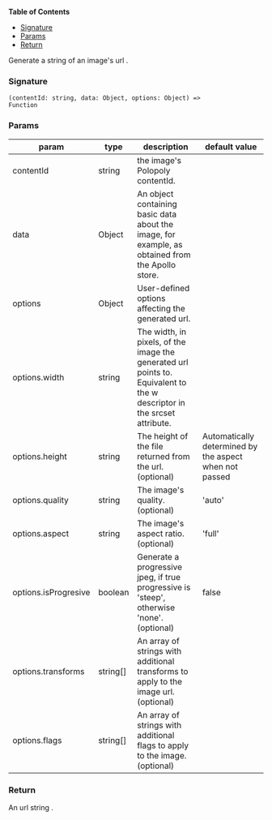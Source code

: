 <!-- START doctoc generated TOC please keep comment here to allow auto update -->
<!-- DON'T EDIT THIS SECTION, INSTEAD RE-RUN doctoc TO UPDATE -->
**Table of Contents**

- [Signature](#signature)
- [Params](#params)
- [Return](#return)

<!-- END doctoc generated TOC please keep comment here to allow auto update -->

Generate a string of an image's url .

### Signature
<code>(contentId: string, data: Object, options: Object) => Function</code>

### Params
| param | type | description | default value |
|-------|------|-------------|---------------|
| contentId| string | the image's Polopoly contentId. |
| data| Object | An object containing basic data about the image, for example, as obtained from the Apollo store. |
| options | Object | User-defined options affecting the generated url.|  
| options.width | string | The width, in pixels, of the image the generated url points to. Equivalent to the w descriptor in the srcset attribute.|
| options.height | string | The height of the file returned from the url. (optional) | Automatically determined by the aspect when not passed | 
| options.quality | string | The image's quality. (optional) | 'auto' |
| options.aspect | string | The image's aspect ratio. (optional) | 'full' |
| options.isProgresive | boolean | Generate a progressive jpeg, if true progressive is 'steep', otherwise 'none'. (optional)|  false |
| options.transforms | string[] | An array of strings with additional transforms to apply to the image url. (optional)|
| options.flags | string[] | An array of strings with additional flags to apply to the image. (optional)|

### Return
An url string .
 

